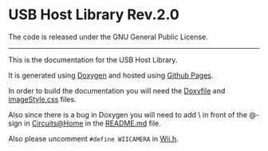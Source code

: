 # USB Host Library Rev.2.0

The code is released under the GNU General Public License.
__________

This is the documentation for the USB Host Library.

It is generated using [Doxygen](http://www.stack.nl/~dimitri/doxygen/) and hosted using [Github Pages](https://help.github.com/categories/20/articles).

In order to build the documentation you will need the [Doxyfile](Doxyfile) and [imageStyle.css](imageStyle.css) files.

Also since there is a bug in Doxygen you will need to add \ in front of the @-sign in [Circuits@Home](https://github.com/felis/USB_Host_Shield_2.0#developed-by) in the [README.md](https://github.com/felis/USB_Host_Shield_2.0#developed-by) file.

Also please uncomment <code>\#define WIICAMERA</code> in [Wii.h](https://github.com/felis/USB_Host_Shield_2.0/blob/master/Wii.h).